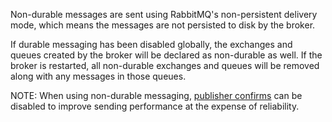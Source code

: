 Non-durable messages are sent using RabbitMQ's non-persistent delivery mode, which means the messages are not persisted to disk by the broker.

If durable messaging has been disabled globally, the exchanges and queues created by the broker will be declared as non-durable as well. If the broker is restarted, all non-durable exchanges and queues will be removed along with any messages in those queues.

NOTE: When using non-durable messaging, [publisher confirms](connection-settings.md?version=rabbit_4#publisher-confirms) can be disabled to improve sending performance at the expense of reliability.
